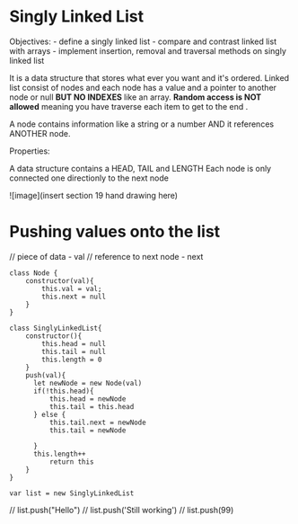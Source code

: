 # Singly Linked List

Objectives: - define a singly linked list - compare and contrast linked list with arrays - implement insertion, removal and traversal methods on singly linked list

It is a data structure that stores what ever you want and it's ordered. Linked list consist of nodes and each node has a value and a pointer to another node or null **BUT NO INDEXES** like an array. **Random access is NOT allowed** meaning you have traverse each item to get to the end .

A node contains information like a string or a number AND it references ANOTHER node.

Properties:

A data structure contains a HEAD, TAIL and LENGTH
Each node is only connected one directionly to the next node

![image](insert section 19 hand drawing here)

# Pushing values onto the list

// piece of data - val
// reference to next node - next

```
class Node {
    constructor(val){
        this.val = val;
        this.next = null
    }
}

class SinglyLinkedList{
    constructor(){
        this.head = null
        this.tail = null
        this.length = 0
    }
    push(val){
      let newNode = new Node(val)
      if(!this.head){
          this.head = newNode
          this.tail = this.head
      } else {
          this.tail.next = newNode
          this.tail = newNode

      }
      this.length++
          return this
    }
}

var list = new SinglyLinkedList
```

// list.push("Hello")
// list.push('Still working')
// list.push(99)
